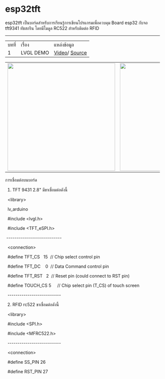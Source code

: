 # esp32tft

esp32tft เป็นบอร์ดสำหรับการเรียนรู้การเขียนโปรแกรมเพื่อควบคุม Board esp32 กับจอ tft9341 ทัชสกรีน โดยมีโมดูล RC522 สำหรับติดต่อ RFID 
<hr>
<table>
  <tr>
    <td>
      บทที่
    </td>
    <td>
      เรื่อง
    </td>
    <td>
     แหล่งข้อมูล
    </td>
      
  </tr>
  <tr>
    <td>
      1
    </td>
     <td>
      LVGL DEMO
    </td>
    <td>
      <a href="https://www.youtube.com/watch?v=7v4SGbpQaqw">Video</a>/
      <a href="https://github.com/romeotc/esp32tft/tree/main/01.ESP32_TFT_eSPI_Slider">Source</a>
    </td>
  </tr>
  
</table>
<table >
  <tr>
    <td>
      <img src="https://scontent.fhdy1-1.fna.fbcdn.net/v/t1.15752-9/135781673_1125694967864478_3048273404046962822_n.jpg?_nc_cat=107&ccb=2&_nc_sid=ae9488&_nc_eui2=AeHVtP2OpruCRBSYUCNs4d2NQhgNd-ypoDVCGA137KmgNU0zKa30bDeBnytddL7dHf0wStpJDTeqWO2usT7cx35W&_nc_ohc=u_ttwJgC_XkAX-r3FEj&_nc_ht=scontent.fhdy1-1.fna&oh=ef4ab3b31bbc807cb8d06401aae874df&oe=601FDE66" width="350">
    </td>
    <td>
      <img src="https://scontent.fhdy1-1.fna.fbcdn.net/v/t1.15752-9/137051682_192388372615063_4757542291784061185_n.jpg?_nc_cat=109&ccb=2&_nc_sid=ae9488&_nc_eui2=AeH02L_wBQ0B8VJMQgIqIcT-eL1-cp54eip4vX5ynnh6Ku5ow2Jg3tp9E2eWmXgWyEwmSHifMZi7mmKbdwddx0ia&_nc_ohc=DuoYi0mfAoIAX_XEQDG&_nc_ht=scontent.fhdy1-1.fna&oh=14c7e678eab454a650705b31341ed423&oe=602020AB" width="350">
    </td>
  </tr>
  </table>

<p>การเชื่อมต่อบนบอร์ด</p>
<ol>
<li>TFT 9431 2.8" มีขาเชื่อมต่อดังนี้</li>
</ol>
<p>&nbsp; &lt;library&gt;</p>
<p>&nbsp; lv_arduino</p>
<p>&nbsp; #include &lt;lvgl.h&gt;</p>
<p>&nbsp; #include &lt;TFT_eSPI.h&gt;</p>
<p>&nbsp;----------------------------</p>
<p>&nbsp; &lt;connection&gt;</p>
<p>&nbsp; #define TFT_CS&nbsp;&nbsp; 15&nbsp; // Chip select control pin</p>
<p>&nbsp; #define TFT_DC&nbsp;&nbsp;&nbsp; 0&nbsp; // Data Command control pin</p>
<p>&nbsp; #define TFT_RST&nbsp;&nbsp; 2&nbsp; // Reset pin (could connect to RST pin)</p>
<p>&nbsp; #define TOUCH_CS 5&nbsp;&nbsp;&nbsp;&nbsp; // Chip select pin (T_CS) of touch screen</p>
<p>&nbsp; ---------------------------</p>
<ol start="2">
<li>RFID rc522 ขาเชื่อมต่อดังนี้</li>
</ol>
<p>&nbsp; &lt;library&gt;</p>
<p>&nbsp; #include &lt;SPI.h&gt;</p>
<p>&nbsp; #include &lt;MFRC522.h&gt;</p>
<p>&nbsp; ---------------------------</p>
<p>&nbsp; &lt;connection&gt;</p>
<p>&nbsp; #define SS_PIN 26</p>
<p>&nbsp; #define RST_PIN 27</p>
